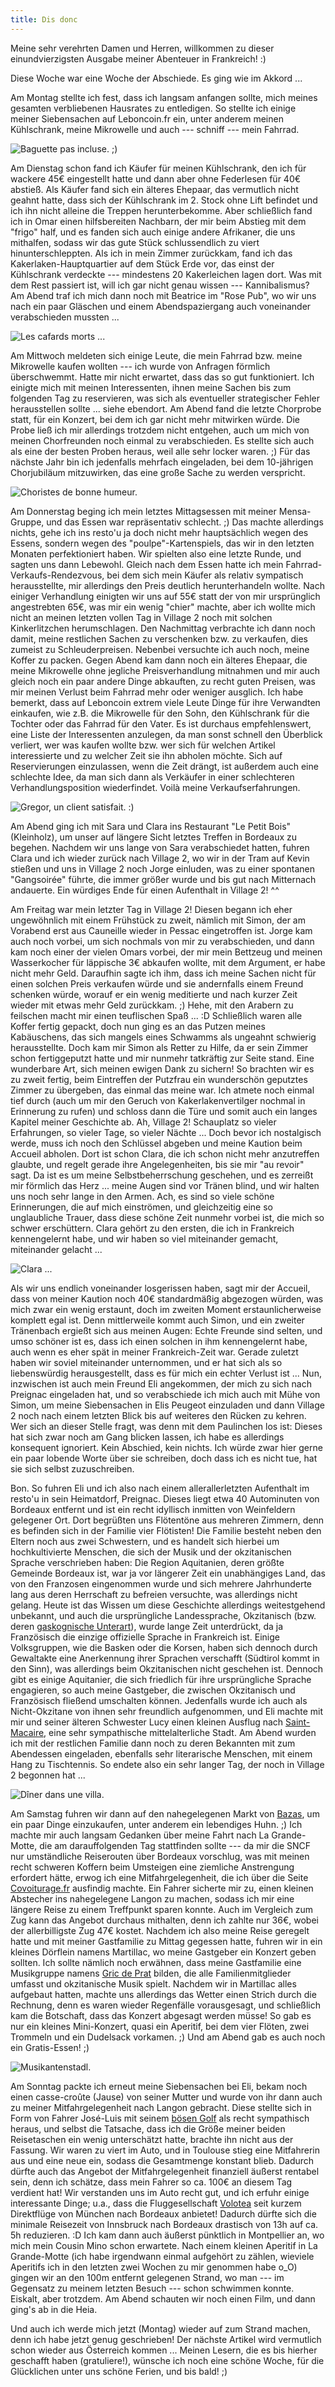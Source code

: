 ```yaml
---
title: Dis donc
---
```


Meine sehr verehrten Damen und Herren, willkommen zu dieser einundvierzigsten Ausgabe meiner Abenteuer in Frankreich! :)

Diese Woche war eine Woche der Abschiede. Es ging wie im Akkord ...

Am Montag stellte ich fest, dass ich langsam anfangen sollte, mich meines gesamten verbliebenen Hausrates zu entledigen. So stellte ich einige meiner Siebensachen auf Leboncoin.fr ein, unter anderem meinen Kühlschrank, meine Mikrowelle und auch --- schniff --- mein Fahrrad.

![Baguette pas incluse. ;)]($media$/annonce.jpg)

Am Dienstag schon fand ich Käufer für meinen Kühlschrank, den ich für wackere 45€ eingestellt hatte und dann aber ohne Federlesen für 40€ abstieß. Als Käufer fand sich ein älteres Ehepaar, das vermutlich nicht geahnt hatte, dass sich der Kühlschrank im 2. Stock ohne Lift befindet und ich ihn nicht alleine die Treppen herunterbekomme. Aber schließlich fand ich in Omar einen hilfsbereiten Nachbarn, der mir beim Abstieg mit dem "frigo" half, und es fanden sich auch einige andere Afrikaner, die uns mithalfen, sodass wir das gute Stück schlussendlich zu viert hinunterschleppten. Als ich in mein Zimmer zurückkam, fand ich das Kakerlaken-Hauptquartier auf dem Stück Erde vor, das einst der Kühlschrank verdeckte --- mindestens 20 Kakerleichen lagen dort. Was mit dem Rest passiert ist, will ich gar nicht genau wissen --- Kannibalismus?
Am Abend traf ich mich dann noch mit Beatrice im "Rose Pub", wo wir uns nach ein paar Gläschen und einem Abendspaziergang auch voneinander verabschieden mussten ...

![Les cafards morts ...]($media$/Photo3529.jpg)

Am Mittwoch meldeten sich einige Leute, die mein Fahrrad bzw. meine Mikrowelle kaufen wollten --- ich wurde von Anfragen förmlich überschwemmt. Hatte mir nicht erwartet, dass das so gut funktioniert. Ich einigte mich mit meinen Interessenten, ihnen meine Sachen bis zum folgenden Tag zu reservieren, was sich als eventueller strategischer Fehler herausstellen sollte ... siehe ebendort.
Am Abend fand die letzte Chorprobe statt, für ein Konzert, bei dem ich gar nicht mehr mitwirken würde. Die Probe ließ ich mir allerdings trotzdem nicht entgehen, auch um mich von meinen Chorfreunden noch einmal zu verabschieden. Es stellte sich auch als eine der besten Proben heraus, weil alle sehr locker waren. ;) Für das nächste Jahr bin ich jedenfalls mehrfach eingeladen, bei dem 10-jährigen Chorjubiläum mitzuwirken, das eine große Sache zu werden verspricht.

![Choristes de bonne humeur.]($media$/Photo3537.jpg)

Am Donnerstag beging ich mein letztes Mittagsessen mit meiner Mensa-Gruppe, und das Essen war repräsentativ schlecht. ;) Das machte allerdings nichts, gehe ich ins resto'u ja doch nicht mehr hauptsächlich wegen des Essens, sondern wegen des "poulpe"-Kartenspiels, das wir in den letzten Monaten perfektioniert haben. Wir spielten also eine letzte Runde, und sagten uns dann Lebewohl.
Gleich nach dem Essen hatte ich mein Fahrrad-Verkaufs-Rendezvous, bei dem sich mein Käufer als relativ sympatisch herausstellte, mir allerdings den Preis deutlich herunterhandeln wollte. Nach einiger Verhandlung einigten wir uns auf 55€ statt der von mir ursprünglich angestrebten 65€, was mir ein wenig "chier" machte, aber ich wollte mich nicht an meinen letzten vollen Tag in Village 2 noch mit solchen Kinkerlitzchen herumschlagen.
Den Nachmittag verbrachte ich dann noch damit, meine restlichen Sachen zu verschenken bzw. zu verkaufen, dies zumeist zu Schleuderpreisen. Nebenbei versuchte ich auch noch, meine Koffer zu packen. Gegen Abend kam dann noch ein älteres Ehepaar, die meine Mikrowelle ohne jegliche Preisverhandlung mitnahmen und mir auch gleich noch ein paar andere Dinge abkauften, zu recht guten Preisen, was mir meinen Verlust beim Fahrrad mehr oder weniger ausglich. Ich habe bemerkt, dass auf Leboncoin extrem viele Leute Dinge für ihre Verwandten einkaufen, wie z.B. die Mikrowelle für den Sohn, den Kühlschrank für die Tochter oder das Fahrrad für den Vater. Es ist durchaus empfehlenswert, eine Liste der Interessenten anzulegen, da man sonst schnell den Überblick verliert, wer was kaufen wollte bzw. wer sich für welchen Artikel interessierte und zu welcher Zeit sie ihn abholen möchte. Sich auf Reservierungen einzulassen, wenn die Zeit drängt, ist außerdem auch eine schlechte Idee, da man sich dann als Verkäufer in einer schlechteren Verhandlungsposition wiederfindet. Voilà meine Verkaufserfahrungen.

![Gregor, un client satisfait. :)]($media$/Photo3542.jpg)

Am Abend ging ich mit Sara und Clara ins Restaurant "Le Petit Bois" (Kleinholz), um unser auf längere Sicht letztes Treffen in Bordeaux zu begehen. Nachdem wir uns lange von Sara verabschiedet hatten, fuhren Clara und ich wieder zurück nach Village 2, wo wir in der Tram auf Kevin stießen und uns in Village 2 noch Jorge einluden, was zu einer spontanen "Gangsoirée" führte, die immer größer wurde und bis gut nach Mitternach andauerte. Ein würdiges Ende für einen Aufenthalt in Village 2! ^^

Am Freitag war mein letzter Tag in Village 2! Diesen begann ich eher ungewöhnlich mit einem Frühstück zu zweit, nämlich mit Simon, der am Vorabend erst aus Cauneille wieder in Pessac eingetroffen ist. Jorge kam auch noch vorbei, um sich nochmals von mir zu verabschieden, und dann kam noch einer der vielen Omars vorbei, der mir mein Bettzeug und meinen Wasserkocher für läppische 3€ abkaufen wollte, mit dem Argument, er habe nicht mehr Geld. Daraufhin sagte ich ihm, dass ich meine Sachen nicht für einen solchen Preis verkaufen würde und sie andernfalls einem Freund schenken würde, worauf er ein wenig meditierte und nach kurzer Zeit wieder mit etwas mehr Geld zurückkam. ;) Hehe, mit den Arabern zu feilschen macht mir einen teuflischen Spaß ... :D
Schließlich waren alle Koffer fertig gepackt, doch nun ging es an das Putzen meines Kabäuschens, das sich mangels eines Schwamms als ungeahnt schwierig herausstellte. Doch kam mir Simon als Retter zu Hilfe, da er sein Zimmer schon fertiggeputzt hatte und mir nunmehr tatkräftig zur Seite stand. Eine wunderbare Art, sich meinen ewigen Dank zu sichern!
So brachten wir es zu zweit fertig, beim Eintreffen der Putzfrau ein wunderschön geputztes Zimmer zu übergeben, das einmal das meine war. Ich atmete noch einmal tief durch (auch um mir den Geruch von Kakerlakenvertilger nochmal in Erinnerung zu rufen) und schloss dann die Türe und somit auch ein langes Kapitel meiner Geschichte ab. Ah, Village 2! Schauplatz so vieler Erfahrungen, so vieler Tage, so vieler Nächte ...
Doch bevor ich nostalgisch werde, muss ich noch den Schlüssel abgeben und meine Kaution beim Accueil abholen. Dort ist schon Clara, die ich schon nicht mehr anzutreffen glaubte, und regelt gerade ihre Angelegenheiten, bis sie mir "au revoir" sagt. Da ist es um meine Selbstbeherrschung geschehen, und es zerreißt mir förmlich das Herz ... meine Augen sind vor Tränen blind, und wir halten uns noch sehr lange in den Armen. Ach, es sind so viele schöne Erinnerungen, die auf mich einströmen, und gleichzeitig eine so unglaubliche Trauer, dass diese schöne Zeit nunmehr vorbei ist, die mich so schwer erschüttern. Clara gehört zu den ersten, die ich in Frankreich kennengelernt habe, und wir haben so viel miteinander gemacht, miteinander gelacht ...

![Clara ...]($media$/Photo3554.jpg)

Als wir uns endlich voneinander losgerissen haben, sagt mir der Accueil, dass von meiner Kaution noch 40€ standardmäßig abgezogen würden, was mich zwar ein wenig erstaunt, doch im zweiten Moment erstaunlicherweise komplett egal ist. Denn mittlerweile kommt auch Simon, und ein zweiter Tränenbach ergießt sich aus meinen Augen: Echte Freunde sind selten, und umso schöner ist es, dass ich einen solchen in ihm kennengelernt habe, auch wenn es eher spät in meiner Frankreich-Zeit war. Gerade zuletzt haben wir soviel miteinander unternommen, und er hat sich als so liebenswürdig herausgestellt, dass es für mich ein echter Verlust ist ...
Nun, inzwischen ist auch mein Freund Eli angekommen, der mich zu sich nach Preignac eingeladen hat, und so verabschiede ich mich auch mit Mühe von Simon, um meine Siebensachen in Elis Peugeot einzuladen und dann Village 2 noch nach einem letzten Blick bis auf weiteres den Rücken zu kehren. Wer sich an dieser Stelle fragt, was denn mit dem Paulinchen los ist: Dieses hat sich zwar noch am Gang blicken lassen, ich habe es allerdings konsequent ignoriert. Kein Abschied, kein nichts. Ich würde zwar hier gerne ein paar lobende Worte über sie schreiben, doch dass ich es nicht tue, hat sie sich selbst zuzuschreiben.

Bon. So fuhren Eli und ich also nach einem allerallerletzten Aufenthalt im resto'u in sein Heimatdorf, Preignac. Dieses liegt etwa 40 Autominuten von Bordeaux entfernt und ist ein recht idyllisch inmitten von Weinfeldern gelegener Ort. Dort begrüßten uns Flötentöne aus mehreren Zimmern, denn es befinden sich in der Familie vier Flötisten! Die Familie besteht neben den Eltern noch aus zwei Schwestern, und es handelt sich hierbei um hochkultivierte Menschen, die sich der Musik und der okzitanischen Sprache verschrieben haben: Die Region Aquitanien, deren größte Gemeinde Bordeaux ist, war ja vor längerer Zeit ein unabhängiges Land, das von den Franzosen eingenommen wurde und sich mehrere Jahrhunderte lang aus deren Herrschaft zu befreien versuchte, was allerdings nicht gelang. Heute ist das Wissen um diese Geschichte allerdings weitestgehend unbekannt, und auch die ursprüngliche Landessprache, Okzitanisch (bzw. deren [gaskognische Unterart](http://de.wikipedia.org/wiki/Gaskognische_Sprache)), wurde lange Zeit unterdrückt, da ja Französisch die einzige offizielle Sprache in Frankreich ist. Einige Volksgruppen, wie die Basken oder die Korsen, haben sich dennoch durch Gewaltakte eine Anerkennung ihrer Sprachen verschafft (Südtirol kommt in den Sinn), was allerdings beim Okzitanischen nicht geschehen ist. Dennoch gibt es einige Aquitanier, die sich friedlich für ihre ursprüngliche Sprache engagieren, so auch meine Gastgeber, die zwischen Okzitanisch und Französisch fließend umschalten können.
Jedenfalls wurde ich auch als Nicht-Okzitane von ihnen sehr freundlich aufgenommen, und Eli machte mit mir und seiner älteren Schwester Lucy einen kleinen Ausflug nach [Saint-Macaire](http://fr.wikipedia.org/wiki/Saint-Macaire_%28Gironde%29), eine sehr sympathische mittelalterliche Stadt.
Am Abend wurden ich mit der restlichen Familie dann noch zu deren Bekannten mit zum Abendessen eingeladen, ebenfalls sehr literarische Menschen, mit einem Hang zu Tischtennis. So endete also ein sehr langer Tag, der noch in Village 2 begonnen hat ...

![Dîner dans une villa.]($media$/Photo3568.jpg)



Am Samstag fuhren wir dann auf den nahegelegenen Markt von [Bazas](http://de.wikipedia.org/wiki/Bazas), um ein paar Dinge einzukaufen, unter anderem ein lebendiges Huhn. ;)
Ich machte mir auch langsam Gedanken über meine Fahrt nach La Grande-Motte, die am darauffolgenden Tag stattfinden sollte --- da mir die SNCF nur umständliche Reiserouten über Bordeaux vorschlug, was mit meinen recht schweren Koffern beim Umsteigen eine ziemliche Anstrengung erfordert hätte, erwog ich eine Mitfahrgelegenheit, die ich über die Seite [Covoiturage.fr](http://www.covoiturage.fr/) ausfindig machte. Ein Fahrer sicherte mir zu, einen kleinen Abstecher ins nahegelegene Langon zu machen, sodass ich mir eine längere Reise zu einem Treffpunkt sparen konnte. Auch im Vergleich zum Zug kann das Angebot durchaus mithalten, denn ich zahlte nur 36€, wobei der allerbilligste Zug 47€ kostet.
Nachdem ich also meine Reise geregelt hatte und mit meiner Gastfamilie zu Mittag gegessen hatte, fuhren wir in ein kleines Dörflein namens Martillac, wo meine Gastgeber ein Konzert geben sollten. Ich sollte nämlich noch erwähnen, dass meine Gastfamilie eine Musikgruppe namens [Gric de Prat](http://gricdeprat.com/) bilden, die alle Familienmitglieder umfasst und okzitanische Musik spielt. Nachdem wir in Martillac alles aufgebaut hatten, machte uns allerdings das Wetter einen Strich durch die Rechnung, denn es waren wieder Regenfälle vorausgesagt, und schließlich kam die Botschaft, dass das Konzert abgesagt werden müsse! So gab es nur ein kleines Mini-Konzert, quasi ein Aperitif, bei dem vier Flöten, zwei Trommeln und ein Dudelsack vorkamen. ;) Und am Abend gab es auch noch ein Gratis-Essen! ;)

![Musikantenstadl.]($media$/Photo3581.jpg)

Am Sonntag packte ich erneut meine Siebensachen bei Eli, bekam noch einen casse-croûte (Jause) von seiner Mutter und wurde von ihr dann auch zu meiner Mitfahrgelegenheit nach Langon gebracht. Diese stellte sich in Form von Fahrer José-Luis mit seinem [bösen Golf](http://www.youtube.com/watch?v=ZoqQcvk60ek) als recht sympathisch heraus, und selbst die Tatsache, dass ich die Größe meiner beiden Reisetaschen ein wenig unterschätzt hatte, brachte ihn nicht aus der Fassung. Wir waren zu viert im Auto, und in Toulouse stieg eine Mitfahrerin aus und eine neue ein, sodass die Gesamtmenge konstant blieb. Dadurch dürfte auch das Angebot der Mitfahrgelegenheit finanziell äußerst rentabel sein, denn ich schätze, dass mein Fahrer so ca. 100€ an diesem Tag verdient hat!
Wir verstanden uns im Auto recht gut, und ich erfuhr einige interessante Dinge; u.a., dass die Fluggesellschaft [Volotea](http://www.volotea.com) seit kurzem Direktflüge von München nach Bordeaux anbietet! Dadurch dürfte sich die minimale Reisezeit von Innsbruck nach Bordeaux drastisch von 13h auf ca. 5h reduzieren. :D
Ich kam dann auch äußerst pünktlich in Montpellier an, wo mich mein Cousin Mino schon erwartete. Nach einem kleinen Aperitif in La Grande-Motte (ich habe irgendwann einmal aufgehört zu zählen, wieviele Aperitifs ich in den letzten zwei Wochen zu mir genommen habe o_O) gingen wir an den 100m entfernt gelegenen Strand, wo man --- im Gegensatz zu meinem letzten Besuch --- schon schwimmen konnte. Eiskalt, aber trotzdem. Am Abend schauten wir noch einen Film, und dann ging's ab in die Heia.

Und auch ich werde mich jetzt (Montag) wieder auf zum Strand machen, denn ich habe jetzt genug geschrieben! Der nächste Artikel wird vermutlich schon wieder aus Österreich kommen ...
Meinen Lesern, die es bis hierher geschafft haben (gratuliere!), wünsche ich noch eine schöne Woche, für die Glücklichen unter uns schöne Ferien, und bis bald! ;)
